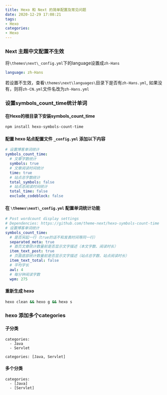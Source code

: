 ```yaml
---
title: Hexo 和 Next 的简单配置及常见问题
date: 2020-12-29 17:08:21
tags:
- Hexo
categories:
- Hexo
---
```


### Next 主题中文配置不生效
将`\themes\next\_config.yml`下的language设置成`zh-Hans`
``` yml
language: zh-Hans
```
若设置不生效，查看`\themes\next\languages\`目录下是否有`zh-Hans.yml`, 如果没有，则将`zh-CN.yml`文件名改为`zh-Hans.yml`

### 设置symbols_count_time统计单词
#### 在Hexo的根目录下安装symbols_count_time
``` bash
npm install hexo-symbols-count-time
```

<!-- more -->

#### 配置 hexo 站点配置文件 `_config.yml` 添加以下内容
``` yml
# 设置博客单词统计
symbols_count_time:
  # 文章字数统计
  symbols: true
  # 文章阅读时间统计
  time: true
  # 站点总字数统计
  total_symbols: false
  # 站点总阅读时间统计
  total_time: false
  exclude_codeblock: false
```

#### 在 `\themes\next\_config.yml` 配置单词统计功能
``` yml
# Post wordcount display settings
# Dependencies: https://github.com/theme-next/hexo-symbols-count-time
# 设置博客单词统计
symbols_count_time:
  # 是否另起一行（true的话不和发表时间等同一行）
  separated_meta: true
  # 首页文章统计数量前是否显示文字描述（本文字数、阅读时长）
  item_text_post: true
  # 页面底部统计数量前是否显示文字描述（站点总字数、站点阅读时长）
  item_text_total: false
  # 平均字长
  awl: 4
  # 每分钟阅读字数
  wpm: 275
```

#### 重新生成 hexo
``` bash
hexo clean && hexo g && hexo s
```
### hexo 添加多个categories
#### 子分类
```
categories:
  - Java
  - Servlet
```

```
categories: [Java, Servlet]
```

#### 多个分类
```
categories:
  - [Java]
  - [Servlet]
```

